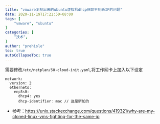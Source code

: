```yaml
---
title: "vmware复制出来的ubuntu虚拟机dhcp获取不到新IP的问题"
date: 2020-11-19T17:21:50+08:00
tags: [
    "vmware", "ubuntu"
]
categories: [
    "技术",
]
author: "prehisle"
toc: true
autoCollapseToc: true
---
```


需要修改`/etc/netplan/50-cloud-init.yaml`,将工作网卡上加入以下设定
```
network:
  version: 2
  ethernets:
    enp3s0:
      dhcp4: yes
      dhcp-identifier: mac // 这是新加的
```

* 参考：https://unix.stackexchange.com/questions/419321/why-are-my-cloned-linux-vms-fighting-for-the-same-ip
